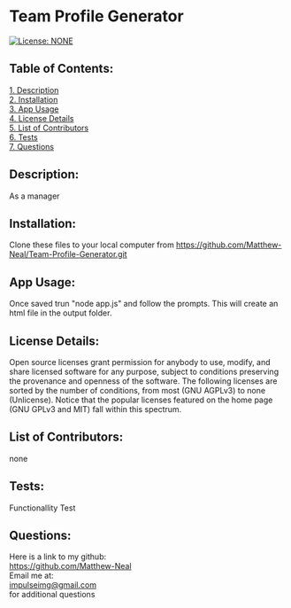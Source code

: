 # Team Profile Generator  
[![License: NONE](https://img.shields.io/badge/License-none-red.svg)](https://choosealicense.com/licenses/)  
 ## Table of Contents:  
[1. Description](#Description)  
[2. Installation](#Installation)  
[3. App Usage](#App-Usage)  
[4. License Details](#License-Details)  
[5. List of Contributors](#List-of-Contributors)  
[6. Tests](#Tests)  
[7. Questions](#Questions)  
## Description:
As a manager
## Installation:
Clone these files to your local computer from https://github.com/Matthew-Neal/Team-Profile-Generator.git
## App Usage:
Once saved trun "node app.js" and follow the prompts. This will create an html file in the output folder.
## License Details:  
 Open source licenses grant permission for anybody to use, modify, and share licensed software for any purpose, subject to conditions preserving the provenance and openness of the software. The following licenses are sorted by the number of conditions, from most (GNU AGPLv3) to none (Unlicense). Notice that the popular licenses featured on the home page (GNU GPLv3 and MIT) fall within this spectrum.   
## List of Contributors:
none
## Tests:
Functionallity Test
## Questions:
 Here is a link to my github:  
https://github.com/Matthew-Neal  
 Email me at:  
impulseimg@gmail.com  
for additional questions
